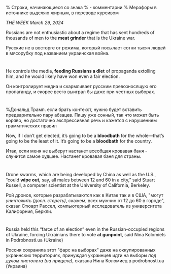 % Строки, начинающиеся со знака % - комментарии
% Мерафоры в источнике выделяю жирным, в переводе курсивом

_THE WEEK March 29, 2024_

Russians are not enthusiastic about a regime that has sent hundreds of thousands of men to the **meat grinder** that is the Ukraine war.

Русские не в восторге от режима, который посылает сотни тысяч людей в мясорубку под названием украинская война.

#

He controls the media, **feeding Russians a diet** of propaganda extolling him, and he would likely have won even a fair election.

Он контролирует медиа и скармливает русским превозносящую его пропаганду, и скорее всего выиграл бы даже при честных выборах.

#
%Дональд Трамп. если брать контекст, нужно будет вставить предварительно пару абзацев. Пишу уже сонный, так что может быть коряво, но достаточно экспрессивная речь и кажется с нарушением граммтических правил

Now, if I don’t get elected, it’s going to be a **bloodbath** for the whole—that’s going to be the least of it. It’s going to be a **bloodbath** for the country.

Итак, если меня не выберут настанет всеобщая кровавая баня - случится самое худшее. Настанет кровавая баня для страны.
#

Drone swarms, which are being developed by China as well as the U.S., “could **wipe out,** say, all males between 12 and 60 in a city,” said Stuart Russell, a computer scientist at the University of California, Berkeley.

Рой дронов, которые разрабатываются как в Китае так и в США, "могут _уничтожить (досл. стереть)_, скажем, всех мужчин от 12 до 60 в городе", сказал Стюарт Рассел, компьютерный исследователь из университета Калифорния, Беркли.
#

Russia held this “farce of an election” even in the Russian-occupied regions of Ukraine, forcing Ukrainians there to vote **at gunpoint**, said Nina Kolomiets in Podrobnosti.ua (Ukraine)

Россия сохранила этот "фарс на выборах" даже на оккупированных украинских территориях, принуждая украинцев идти на выборы _под дулом пистолета (на прицеле)_, сказала Нина Коломиец в podrobnosti.ua (Украина)
